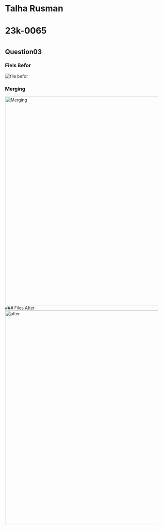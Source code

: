 # Talha Rusman
# 23k-0065
#  
## Question03
### Fiels Befor 
![file befor]("https://github.com/talharusman/pf-fall-23/assets/142867808/24eaec9e-eb57-4556-9cac-756a18ecf056")  
### Merging
<img width="685" alt="Merging" src="https://github.com/talharusman/pf-fall-23/assets/142867808/efa96b04-d76f-471e-8b2f-adfc26998890">
### Files After
<img width="705" alt="after" src="https://github.com/talharusman/pf-fall-23/assets/142867808/4c9908bf-4782-45d2-a280-f75311ab3c67">

